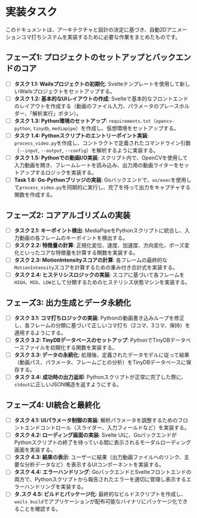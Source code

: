 # 実装タスク

このドキュメントは、アーキテクチャと設計の決定に基づき、自動2Dアニメーションコマ打ちシステムを実装するために必要な作業をまとめたものです。

## フェーズ1: プロジェクトのセットアップとバックエンドのコア

-   [ ] **タスク 1.1: Wailsプロジェクトの初期化**: Svelteテンプレートを使用して新しいWailsプロジェクトをセットアップする。
-   [ ] **タスク 1.2: 基本的なUIレイアウトの作成**: Svelteで基本的なフロントエンドのレイアウトを作成する（動画のファイル入力、パラメータのプレースホルダー、「解析実行」ボタン）。
-   [ ] **タスク 1.3: Python環境のセットアップ**: `requirements.txt`（`opencv-python`, `tinydb`, `mediapipe`）を作成し、仮想環境をセットアップする。
-   [ ] **タスク 1.4: Pythonスクリプトのエントリーポイント実装**: `process_video.py`を作成し、コントラクトで定義されたコマンドライン引数（`--input`, `--output`, `--config`）を解析するように実装する。
-   [ ] **タスク 1.5: Pythonでの動画I/O実装**: スクリプト内で、OpenCVを使用して入力動画を開き、フレームレートを読み込み、出力用の動画ライターをセットアップするロジックを実装する。
-   [ ] **Task 1.6: Go-Pythonブリッジの実装**: Goバックエンドで、`os/exec`を使用して`process_video.py`を同期的に実行し、完了を待って出力をキャプチャする関数を作成する。

## フェーズ2: コアアルゴリズムの実装

-   [ ] **タスク 2.1: キーポイント検出**: MediaPipeをPythonスクリプトに統合し、入力動画の各フレームのキーポイントを検出する。
-   [ ] **タスク 2.2: 特徴量の計算**: 正規化変位、速度、加速度、方向変化、ポーズ変化といったコアな特徴量を計算する関数を実装する。
-   [ ] **タスク 2.3: MotionIntensityスコアの計算**: 各フレームの最終的な`MotionIntensity`スコアを計算するための重み付き合計式を実装する。
-   [ ] **タスク 2.4: ヒステリシスロジックの実装**: スコアに基づいて各フレームを`HIGH`、`MID`、`LOW`として分類するためのヒステリシス状態マシンを実装する。

## フェーズ3: 出力生成とデータ永続化

-   [ ] **タスク 3.1: コマ打ちロジックの実装**: Pythonの動画書き込みループを修正し、各フレームの分類に基づいて正しいコマ打ち（2コマ、3コマ、保持）を適用するようにする。
-   [ ] **タスク 3.2: TinyDBデータベースのセットアップ**: PythonでTinyDBデータベースファイルを初期化する関数を実装する。
-   [ ] **タスク 3.3: データの永続化**: 処理後、定義されたデータモデルに従って結果（動画パス、パラメータ、フレームごとの分析）をTinyDBデータベースに保存する。
-   [ ] **タスク 3.4: 成功時の出力返却**: Pythonスクリプトが正常に完了した際に、`stdout`に正しいJSON構造を返すようにする。

## フェーズ4: UI統合と最終化

-   [ ] **タスク 4.1: UIパラメータ制御の実装**: 解析パラメータを調整するためのフロントエンドコントロール（スライダー、入力フィールドなど）を実装する。
-   [ ] **タスク 4.2: ローディング画面の実装**: Svelte UIに、GoバックエンドがPythonスクリプトの終了を待っている間に表示されるモーダルローディング画面を実装する。
-   [ ] **タスク 4.3: 結果の表示**: ユーザーに結果（出力動画ファイルへのリンク、主要な分析データなど）を表示するUIコンポーネントを実装する。
-   [ ] **タスク 4.4: エラーハンドリング**: GoバックエンドとSvelteフロントエンドの両方で、Pythonスクリプトから報告されたエラーを適切に管理し表示するエラーハンドリングを実装する。
-   [ ] **タ.スク 4.5: ビルドとパッケージ化**: 最終的なビルドスクリプトを作成し、`wails build`でアプリケーションが配布可能なバイナリにパッケージ化できることを確認する。
